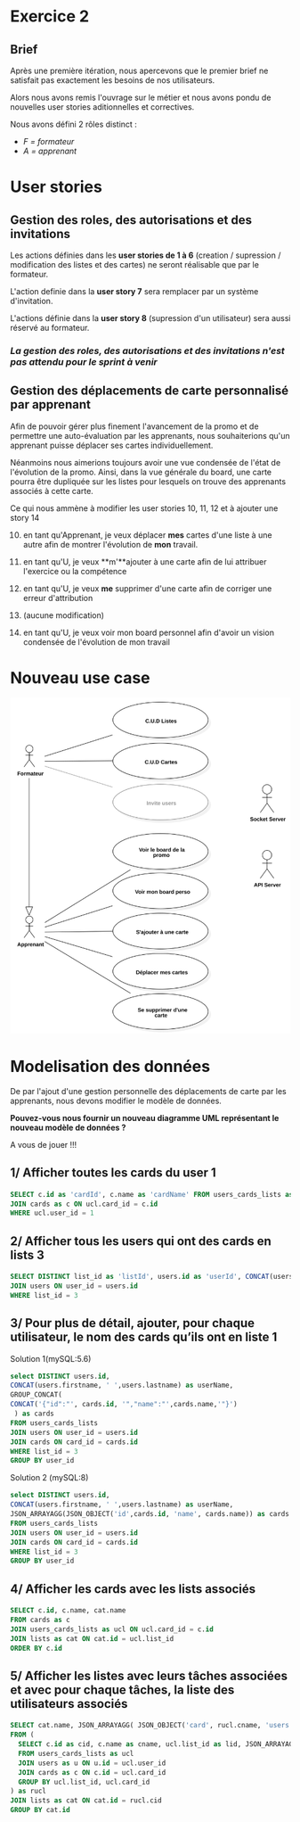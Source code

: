 # Exercice 2

## Brief

Après une première itération, nous apercevons que le premier brief ne satisfait pas exactement les besoins de nos utilisateurs.

Alors nous avons remis l'ouvrage sur le métier et nous avons pondu de nouvelles user stories aditionnelles et correctives.

Nous avons défini 2 rôles distinct :

* *F = formateur*
* *A = apprenant*

# User stories

## Gestion des roles, des autorisations et des invitations

Les actions définies dans les **user stories de 1 à 6** (creation / supression / modification des listes et des cartes) ne seront réalisable que par le formateur.

L'action definie dans la **user story 7** sera remplacer par un système d'invitation.

L'actions définie dans la **user story 8** (supression d'un utilisateur) sera aussi réservé au formateur.

### *La gestion des roles, des autorisations et des invitations n'est pas attendu pour le sprint à venir*

## Gestion des déplacements de carte personnalisé par apprenant

Afin de pouvoir gérer plus finement l'avancement de la promo et de permettre une auto-évaluation par les apprenants, nous souhaiterions qu'un apprenant puisse déplacer ses cartes individuellement.

Néanmoins nous aimerions toujours avoir une vue condensée de l'état de l'évolution de la promo. Ainsi, dans la vue générale du board, une carte pourra être dupliquée sur les listes pour lesquels on trouve des apprenants associés à cette carte.

Ce qui nous ammène à modifier les user stories 10, 11, 12 et à ajouter une story 14

10. en tant qu'Apprenant, je veux déplacer **mes** cartes d'une liste à une autre afin de montrer l'évolution de **mon** travail.

11. en tant qu'U, je veux **m'**ajouter à une carte afin de lui attribuer l'exercice ou la compétence

12. en tant qu'U, je veux **me** supprimer d'une carte afin de corriger une erreur d'attribution

13. (aucune modification)

14. en tant qu'U, je veux voir mon board personnel afin d'avoir un vision condensée de l'évolution de mon travail

# Nouveau use case

![](UseCase2.svg)

# Modelisation des données

De par l'ajout d'une gestion personnelle des déplacements de carte par les apprenants, nous devons modifier le modèle de données.

**Pouvez-vous nous fournir un nouveau diagramme UML représentant le nouveau modèle de données ?**

A vous de jouer !!!

## 1/ Afficher toutes les cards du user 1

```sql
SELECT c.id as 'cardId', c.name as 'cardName' FROM users_cards_lists as ucl
JOIN cards as c ON ucl.card_id = c.id
WHERE ucl.user_id = 1
```

## 2/ Afficher tous les users qui ont des cards en lists 3

```sql
SELECT DISTINCT list_id as 'listId', users.id as 'userId', CONCAT(users.firstname, ' ', users.lastname) as 'userName' FROM users_cards_lists
JOIN users ON user_id = users.id
WHERE list_id = 3
```

## 3/ Pour plus de détail, ajouter, pour chaque utilisateur, le nom des cards qu’ils ont en liste 1

Solution 1(mySQL:5.6)

```sql
select DISTINCT users.id, 
CONCAT(users.firstname, ' ',users.lastname) as userName,
GROUP_CONCAT( 
CONCAT('{"id":"', cards.id, '","name":"',cards.name,'"}')
 ) as cards 
FROM users_cards_lists
JOIN users ON user_id = users.id
JOIN cards ON card_id = cards.id
WHERE list_id = 3
GROUP BY user_id
```

Solution 2 (mySQL:8)

```sql
select DISTINCT users.id, 
CONCAT(users.firstname, ' ',users.lastname) as userName,
JSON_ARRAYAGG(JSON_OBJECT('id',cards.id, 'name', cards.name)) as cards 
FROM users_cards_lists
JOIN users ON user_id = users.id
JOIN cards ON card_id = cards.id
WHERE list_id = 3
GROUP BY user_id
```

## 4/ Afficher les cards avec les lists associés

```sql
SELECT c.id, c.name, cat.name
FROM cards as c
JOIN users_cards_lists as ucl ON ucl.card_id = c.id
JOIN lists as cat ON cat.id = ucl.list_id
ORDER BY c.id
```

## 5/ Afficher les listes avec leurs tâches associées et avec pour chaque tâches, la liste des utilisateurs associés

```sql
SELECT cat.name, JSON_ARRAYAGG( JSON_OBJECT('card', rucl.cname, 'users', rucl.users )) as cards
FROM (
  SELECT c.id as cid, c.name as cname, ucl.list_id as lid, JSON_ARRAYAGG( u.firstname ) as users
  FROM users_cards_lists as ucl
  JOIN users as u ON u.id = ucl.user_id
  JOIN cards as c ON c.id = ucl.card_id
  GROUP BY ucl.list_id, ucl.card_id
) as rucl
JOIN lists as cat ON cat.id = rucl.cid
GROUP BY cat.id
```






